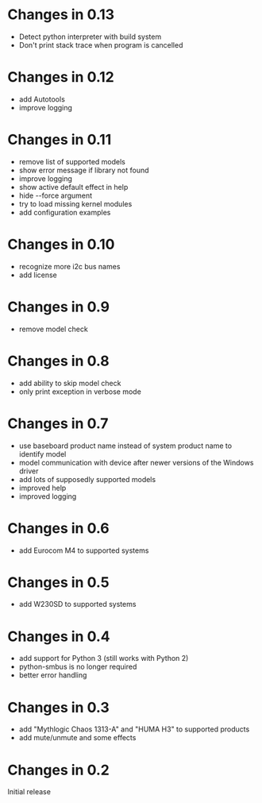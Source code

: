 # Changes in 0.13

* Detect python interpreter with build system
* Don't print stack trace when program is cancelled

# Changes in 0.12

  * add Autotools
  * improve logging

# Changes in 0.11

  * remove list of supported models
  * show error message if library not found
  * improve logging
  * show active default effect in help
  * hide --force argument
  * try to load missing kernel modules
  * add configuration examples

# Changes in 0.10

  * recognize more i2c bus names
  * add license

# Changes in 0.9

  * remove model check

# Changes in 0.8

  * add ability to skip model check
  * only print exception in verbose mode

# Changes in 0.7

  * use baseboard product name instead of system product name to identify model
  * model communication with device after newer versions of the Windows driver
  * add lots of supposedly supported models
  * improved help
  * improved logging

# Changes in 0.6

  * add Eurocom M4 to supported systems

# Changes in 0.5

  * add W230SD to supported systems

# Changes in 0.4

  * add support for Python 3 (still works with Python 2)
  * python-smbus is no longer required
  * better error handling

# Changes in 0.3

  * add "Mythlogic Chaos 1313-A" and "HUMA H3" to supported products
  * add mute/unmute and some effects

# Changes in 0.2
Initial release
